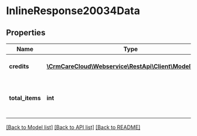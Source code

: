 # InlineResponse20034Data

## Properties
Name | Type | Description | Notes
------------ | ------------- | ------------- | -------------
**credits** | [**\CrmCareCloud\Webservice\RestApi\Client\Model\Credit[]**](Credit.md) | List of the credit records. | [optional] 
**total_items** | **int** | The number of all found credit records. | [optional] 

[[Back to Model list]](../../README.md#documentation-for-models) [[Back to API list]](../../README.md#documentation-for-api-endpoints) [[Back to README]](../../README.md)

